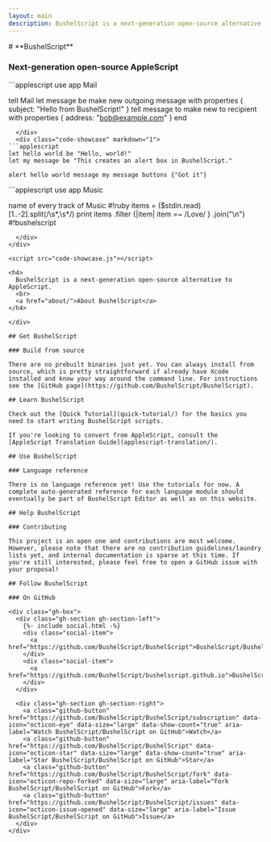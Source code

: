 ```yaml
---
layout: main
description: BushelScript is a next-generation open-source alternative to AppleScript.
---
```


<div class="center" id="top" markdown="1">
# **BushelScript**

### Next-generation open&#x2011;source&nbsp;AppleScript

<div class="code-showcase-container" markdown="1">
  <div class="code-showcase" style="display: block;" markdown="1">
```applescript
use app Mail

tell Mail
  let message be make new outgoing message with properties {
    subject: "Hello from BushelScript!"
  }
  tell message to make new to recipient with properties {
    address: "bob@example.com"
  }
end
```
  </div>
  <div class="code-showcase" markdown="1">
```applescript
let hello world be "Hello, world!"
let my message be "This creates an alert box in BushelScript."

alert hello world message my message buttons {"Got it"}
```
  </div>
  <div class="code-showcase" markdown="1">
```applescript
use app Music

name of every track of Music
#!ruby
items = ($stdin.read)[1..-2].split(/\s*,\s*/)
print items
	.filter {|item| item =~ /Love/ }
	.join("\n")
#!bushelscript
```
  </div>
</div>

<script src="code-showcase.js"></script>

<h4>
  BushelScript is a next-generation open-source alternative to AppleScript.
  <br>
  <a href="about/">About BushelScript</a>
</h4>

</div>

## Get BushelScript

### Build from source

There are no prebuilt binaries just yet. You can always install from source, which is pretty straightforward if already have Xcode installed and know your way around the command line. For instructions see the [GitHub page](https://github.com/BushelScript/BushelScript).

## Learn BushelScript

Check out the [Quick Tutorial](quick-tutorial/) for the basics you need to start writing BushelScript scripts.

If you're looking to convert from AppleScript, consult the [AppleScript Translation Guide](applescript-translation/).

## Use BushelScript

### Language reference

There is no language reference yet! Use the tutorials for now. A complete auto-generated reference for each language module should eventually be part of BushelScript Editor as well as on this website.

## Help BushelScript

### Contributing

This project is an open one and contributions are most welcome. However, please note that there are no contribution guidelines/laundry lists yet, and internal documentation is sparse at this time. If you're still interested, please feel free to open a GitHub issue with your proposal!

## Follow BushelScript

### On GitHub

<div class="gh-box">
  <div class="gh-section gh-section-left">
    {%- include social.html -%}
    <div class="social-item">
      <a href="https://github.com/BushelScript/BushelScript">BushelScript/BushelScript</a>
    </div>
    <div class="social-item">
      <a href="https://github.com/BushelScript/bushelscript.github.io">BushelScript/bushelscript.github.io</a>
    </div>
  </div>

  <div class="gh-section gh-section-right">
    <a class="github-button" href="https://github.com/BushelScript/BushelScript/subscription" data-icon="octicon-eye" data-size="large" data-show-count="true" aria-label="Watch BushelScript/BushelScript on GitHub">Watch</a>
    <a class="github-button" href="https://github.com/BushelScript/BushelScript" data-icon="octicon-star" data-size="large" data-show-count="true" aria-label="Star BushelScript/BushelScript on GitHub">Star</a>
    <a class="github-button" href="https://github.com/BushelScript/BushelScript/fork" data-icon="octicon-repo-forked" data-size="large" aria-label="Fork BushelScript/BushelScript on GitHub">Fork</a>
    <a class="github-button" href="https://github.com/BushelScript/BushelScript/issues" data-icon="octicon-issue-opened" data-size="large" aria-label="Issue BushelScript/BushelScript on GitHub">Issue</a>
  </div>
</div>
